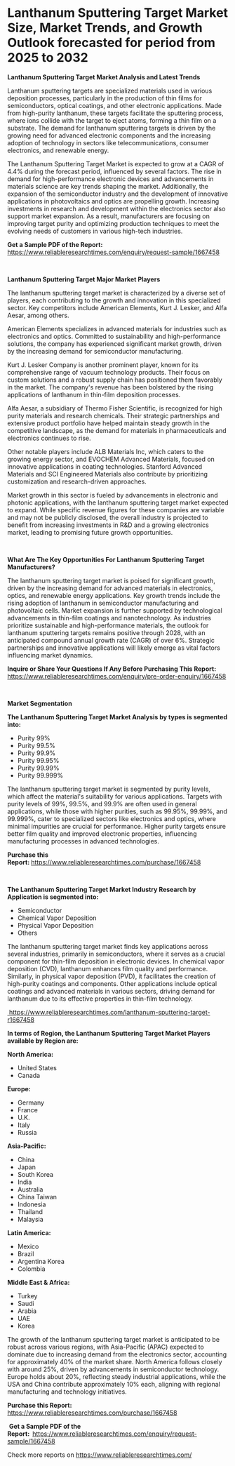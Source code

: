 <p><h1>Lanthanum Sputtering Target Market Size, Market Trends, and Growth Outlook forecasted for period from 2025 to 2032</h1></p><p><strong>Lanthanum Sputtering Target Market Analysis and Latest Trends</strong></p>
<p><p>Lanthanum sputtering targets are specialized materials used in various deposition processes, particularly in the production of thin films for semiconductors, optical coatings, and other electronic applications. Made from high-purity lanthanum, these targets facilitate the sputtering process, where ions collide with the target to eject atoms, forming a thin film on a substrate. The demand for lanthanum sputtering targets is driven by the growing need for advanced electronic components and the increasing adoption of technology in sectors like telecommunications, consumer electronics, and renewable energy.</p><p>The Lanthanum Sputtering Target Market is expected to grow at a CAGR of 4.4% during the forecast period, influenced by several factors. The rise in demand for high-performance electronic devices and advancements in materials science are key trends shaping the market. Additionally, the expansion of the semiconductor industry and the development of innovative applications in photovoltaics and optics are propelling growth. Increasing investments in research and development within the electronics sector also support market expansion. As a result, manufacturers are focusing on improving target purity and optimizing production techniques to meet the evolving needs of customers in various high-tech industries.</p></p>
<p><strong>Get a Sample PDF of the Report:&nbsp;</strong> <a href="https://www.reliableresearchtimes.com/enquiry/request-sample/1667458?utm_campaign=2326&utm_medium=2&utm_source=Github&utm_content=ia&utm_term=08032025&utm_id=lanthanum-sputtering-target">https://www.reliableresearchtimes.com/enquiry/request-sample/1667458</a></p>
<p>&nbsp;</p>
<p><strong>Lanthanum Sputtering Target Major Market Players</strong></p>
<p><p>The lanthanum sputtering target market is characterized by a diverse set of players, each contributing to the growth and innovation in this specialized sector. Key competitors include American Elements, Kurt J. Lesker, and Alfa Aesar, among others. </p><p>American Elements specializes in advanced materials for industries such as electronics and optics. Committed to sustainability and high-performance solutions, the company has experienced significant market growth, driven by the increasing demand for semiconductor manufacturing.</p><p>Kurt J. Lesker Company is another prominent player, known for its comprehensive range of vacuum technology products. Their focus on custom solutions and a robust supply chain has positioned them favorably in the market. The company's revenue has been bolstered by the rising applications of lanthanum in thin-film deposition processes.</p><p>Alfa Aesar, a subsidiary of Thermo Fisher Scientific, is recognized for high purity materials and research chemicals. Their strategic partnerships and extensive product portfolio have helped maintain steady growth in the competitive landscape, as the demand for materials in pharmaceuticals and electronics continues to rise.</p><p>Other notable players include ALB Materials Inc, which caters to the growing energy sector, and EVOCHEM Advanced Materials, focused on innovative applications in coating technologies. Stanford Advanced Materials and SCI Engineered Materials also contribute by prioritizing customization and research-driven approaches.</p><p>Market growth in this sector is fueled by advancements in electronic and photonic applications, with the lanthanum sputtering target market expected to expand. While specific revenue figures for these companies are variable and may not be publicly disclosed, the overall industry is projected to benefit from increasing investments in R&D and a growing electronics market, leading to promising future growth opportunities.</p></p>
<p>&nbsp;</p>
<p><strong>What Are The Key Opportunities For Lanthanum Sputtering Target Manufacturers?</strong></p>
<p><p>The lanthanum sputtering target market is poised for significant growth, driven by the increasing demand for advanced materials in electronics, optics, and renewable energy applications. Key growth trends include the rising adoption of lanthanum in semiconductor manufacturing and photovoltaic cells. Market expansion is further supported by technological advancements in thin-film coatings and nanotechnology. As industries prioritize sustainable and high-performance materials, the outlook for lanthanum sputtering targets remains positive through 2028, with an anticipated compound annual growth rate (CAGR) of over 6%. Strategic partnerships and innovative applications will likely emerge as vital factors influencing market dynamics.</p></p>
<p><strong>Inquire or Share Your Questions If Any Before Purchasing This Report:</strong> <a href="https://www.reliableresearchtimes.com/enquiry/pre-order-enquiry/1667458?utm_campaign=2326&utm_medium=2&utm_source=Github&utm_content=ia&utm_term=08032025&utm_id=lanthanum-sputtering-target">https://www.reliableresearchtimes.com/enquiry/pre-order-enquiry/1667458</a></p>
<p>&nbsp;</p>
<p><strong>Market Segmentation</strong></p>
<p><strong>The Lanthanum Sputtering Target Market Analysis by types is segmented into:</strong></p>
<p><ul><li>Purity 99%</li><li>Purity 99.5%</li><li>Purity 99.9%</li><li>Purity 99.95%</li><li>Purity 99.99%</li><li>Purity 99.999%</li></ul></p>
<p><p>The lanthanum sputtering target market is segmented by purity levels, which affect the material's suitability for various applications. Targets with purity levels of 99%, 99.5%, and 99.9% are often used in general applications, while those with higher purities, such as 99.95%, 99.99%, and 99.999%, cater to specialized sectors like electronics and optics, where minimal impurities are crucial for performance. Higher purity targets ensure better film quality and improved electronic properties, influencing manufacturing processes in advanced technologies.</p></p>
<p><strong>Purchase this Report:&nbsp;</strong><a href="https://www.reliableresearchtimes.com/purchase/1667458?utm_campaign=2326&utm_medium=2&utm_source=Github&utm_content=ia&utm_term=08032025&utm_id=lanthanum-sputtering-target">https://www.reliableresearchtimes.com/purchase/1667458</a></p>
<p>&nbsp;</p>
<p><strong>The Lanthanum Sputtering Target Market Industry Research by Application is segmented into:</strong></p>
<p><ul><li>Semiconductor</li><li>Chemical Vapor Deposition</li><li>Physical Vapor Deposition</li><li>Others</li></ul></p>
<p><p>The lanthanum sputtering target market finds key applications across several industries, primarily in semiconductors, where it serves as a crucial component for thin-film deposition in electronic devices. In chemical vapor deposition (CVD), lanthanum enhances film quality and performance. Similarly, in physical vapor deposition (PVD), it facilitates the creation of high-purity coatings and components. Other applications include optical coatings and advanced materials in various sectors, driving demand for lanthanum due to its effective properties in thin-film technology.</p></p>
<p><a href="https://www.reliableresearchtimes.com/lanthanum-sputtering-target-r1667458?utm_campaign=2326&utm_medium=2&utm_source=Github&utm_content=ia&utm_term=08032025&utm_id=lanthanum-sputtering-target">&nbsp;https://www.reliableresearchtimes.com/lanthanum-sputtering-target-r1667458</a></p>
<p><strong>In terms of Region, the Lanthanum Sputtering Target Market Players available by Region are:</strong></p>
<p>
    <p> <strong> North America: </strong>
        <ul>
            <li>United States</li>
            <li>Canada</li>
        </ul>
        </p> 
    <p> <strong> Europe: </strong>
        <ul>
            <li>Germany</li>
            <li>France</li>
            <li>U.K.</li>
            <li>Italy</li>
            <li>Russia</li>
        </ul>
        </p> 
    <p> <strong> Asia-Pacific: </strong>
        <ul>
            <li>China</li>
            <li>Japan</li>
            <li>South Korea</li>
            <li>India</li>
            <li>Australia</li>
            <li>China Taiwan</li>
            <li>Indonesia</li>
            <li>Thailand</li>
            <li>Malaysia</li>
        </ul>
        </p> 
    <p> <strong> Latin America: </strong>
        <ul>
            <li>Mexico</li>
            <li>Brazil</li>
            <li>Argentina Korea</li>
            <li>Colombia</li>
        </ul>
        </p> 
    <p> <strong> Middle East & Africa: </strong>
        <ul>
            <li>Turkey</li>
            <li>Saudi</li>
            <li>Arabia</li>
            <li>UAE</li>
            <li>Korea</li>
        </ul>
    </p>
    </p>
<p><p>The growth of the lanthanum sputtering target market is anticipated to be robust across various regions, with Asia-Pacific (APAC) expected to dominate due to increasing demand from the electronics sector, accounting for approximately 40% of the market share. North America follows closely with around 25%, driven by advancements in semiconductor technology. Europe holds about 20%, reflecting steady industrial applications, while the USA and China contribute approximately 10% each, aligning with regional manufacturing and technology initiatives.</p></p>
<p><strong>Purchase this Report: </strong><a href="https://www.reliableresearchtimes.com/purchase/1667458?utm_campaign=2326&utm_medium=2&utm_source=Github&utm_content=ia&utm_term=08032025&utm_id=lanthanum-sputtering-target">https://www.reliableresearchtimes.com/purchase/1667458</a></p>
<p>&nbsp;<strong>Get a Sample PDF of the Report:&nbsp;&nbsp;</strong><a href="https://www.reliableresearchtimes.com/enquiry/request-sample/1667458?utm_campaign=2326&utm_medium=2&utm_source=Github&utm_content=ia&utm_term=08032025&utm_id=lanthanum-sputtering-target">https://www.reliableresearchtimes.com/enquiry/request-sample/1667458</a></p>
<p><strong></strong></p>
<p>Check more reports on <a href="https://www.reliableresearchtimes.com/?utm_campaign=2326&utm_medium=2&utm_source=Github&utm_content=ia&utm_term=08032025&utm_id=lanthanum-sputtering-target">https://www.reliableresearchtimes.com/</a></p>